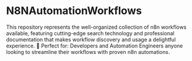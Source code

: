 # N8NAutomationWorkflows
This repository represents the well-organized collection of n8n workflows available, featuring cutting-edge search technology and professional documentation that makes workflow discovery and usage a delightful experience.  🎯 Perfect for: Developers and Automation Engineers anyone looking to streamline their workflows with proven n8n automations.
